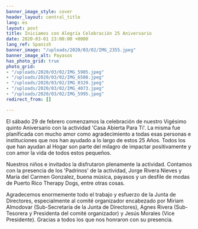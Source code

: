 ```yaml
---
banner_image_style: cover
header_layout: central_title
lang: es
layout: post
title: Iniciamos con Alegría Celebración 25 Aniversario
date: 2020-03-01 23:00:00 +0000
lang_ref: Spanish
banner_image: "/uploads/2020/03/02/IMG_2355.jpeg"
banner_image_alt: Payasos
has_photo_grid: true
photo_grid:
- "/uploads/2020/03/02/IMG_5905.jpeg"
- "/uploads/2020/03/02/IMG_6508.jpeg"
- "/uploads/2020/03/02/IMG_0329.jpeg"
- "/uploads/2020/03/02/IMG_4073.jpeg"
- "/uploads/2020/03/02/IMG_5995.jpeg"
redirect_from: []

---
```

El sábado 29 de febrero comenzamos la celebración de nuestro Vigésimo quinto Aniversario con la actividad 'Casa Abierta Para Tí'. La misma fue planificada con mucho amor como agradecimiento a todas esas personas e instituciones que nos han ayudado a lo largo de estos 25 Años. Todos los que han ayudan al Hogar son parte del milagro de impactar positivamente y con amor la vida de todos estos pequeños.

Nuestros niños e invitados la disfrutaron plenamente la actividad. Contamos con la presencia de los 'Padrinos' de la actividad, Jorge Rivera Nieves y María del Carmen Gonzalez, buena música, payasos y un desfile de modas de Puerto Rico Therapy Dogs, entre otras cosas. 

Agradecemos enormemente todo el trabajo y esfuerzo de la Junta de Directores, especialmente al comité organizador encabezado por Miriam Almodovar (Sub-Secretaria de la Junta de Directores), Agnes Rivera (Sub-Tesorera y Presidenta del comité organizador) y Jesús Morales (Vice Presidente). Gracias a todos los que nos honraron con su presencia.